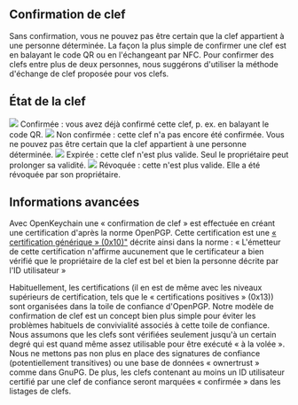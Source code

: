 
## Confirmation de clef
Sans confirmation, vous ne pouvez pas être certain que la clef appartient à une personne déterminée.
La façon la plus simple de confirmer une clef est en balayant le code QR ou en l'échangeant par NFC.
Pour confirmer des clefs entre plus de deux personnes, nous suggérons d'utiliser la méthode d'échange de clef proposée pour vos clefs.

## État de la clef

<img src="status_signature_verified_cutout_24dp"/>  
Confirmée : vous avez déjà confirmé cette clef, p. ex. en balayant le code QR.  
<img src="status_signature_unverified_cutout_24dp"/>  
Non confirmée : cette clef n'a pas encore été confirmée. Vous ne pouvez pas être certain que la clef appartient à une personne déterminée.  
<img src="status_signature_expired_cutout_24dp"/>  
Expirée : cette clef n'est plus valide. Seul le propriétaire peut prolonger sa validité.  
<img src="status_signature_revoked_cutout_24dp"/>  
Révoquée : cette n'est plus valide. Elle a été révoquée par son propriétaire.

## Informations avancées
Avec OpenKeychain une « confirmation de clef » est effectuée en créant une certification d'après la norme OpenPGP.
Cette certification est une [« certification générique » (0x10)"](http://tools.ietf.org/html/rfc4880#section-5.2.1) décrite ainsi dans la norme :
« L'émetteur de cette certification n'affirme aucunement que le certificateur a bien vérifié que le propriétaire de la clef est bel et bien la personne décrite par l'ID utilisateur »

Habituellement, les certifications (il en est de même avec les niveaux supérieurs de certification, tels que le « certifications positives » (0x13)) sont organisées dans la toile de confiance d'OpenPGP.
Notre modèle de confirmation de clef est un concept bien plus simple pour éviter les problèmes habituels de convivialité associés à cette toile de confiance.
Nous assumons que les clefs sont vérifiées seulement jusqu'à un certain degré qui est quand même assez utilisable pour être exécuté « à la volée ». 
Nous ne mettons pas non plus en place des signatures de confiance (potentiellement transitives) ou une base de données « ownertrust » comme dans GnuPG.
De plus, les clefs contenant au moins un ID utilisateur certifié par une clef de confiance seront marquées « confirmée » dans les listages de clefs.